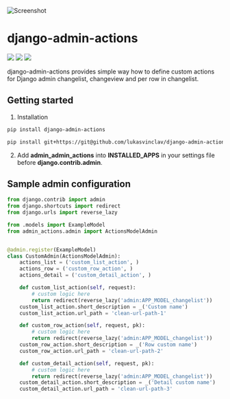 ![Screenshot](https://github.com/lukasvinclav/django-admin-actions/raw/master/screenshot.png)

# django-admin-actions

![](https://img.shields.io/badge/Version-0.1.0-orange.svg?style=flat-square)
![](https://img.shields.io/badge/Django-2.0+-green.svg?style=flat-square)
![](https://img.shields.io/badge/License-MIT-blue.svg?style=flat-square)

django-admin-actions provides simple way how to define custom actions for Django admin changelist, changeview and per row in changelist.

## Getting started

1. Installation

```bash
pip install django-admin-actions
```

```bash
pip install git+https://git@github.com/lukasvinclav/django-admin-actions.git
```

2. Add **admin_admin_actions** into **INSTALLED_APPS** in your settings file before **django.contrib.admin**.

## Sample admin configuration

```python
from django.contrib import admin
from django.shortcuts import redirect
from django.urls import reverse_lazy

from .models import ExampleModel
from admin_actions.admin import ActionsModelAdmin


@admin.register(ExampleModel)
class CustomAdmin(ActionsModelAdmin):
    actions_list = ('custom_list_action', )
    actions_row = ('custom_row_action', )
    actions_detail = ('custom_detail_action', )

    def custom_list_action(self, request):
        # custom logic here
        return redirect(reverse_lazy('admin:APP_MODEL_changelist'))
    custom_list_action.short_description = _('Custom name')
    custom_list_action.url_path = 'clean-url-path-1'

    def custom_row_action(self, request, pk):
        # custom logic here
        return redirect(reverse_lazy('admin:APP_MODEL_changelist'))
    custom_row_action.short_description = _('Row custom name')
    custom_row_action.url_path = 'clean-url-path-2'

    def custom_detail_action(self, request, pk):
        # custom logic here
        return redirect(reverse_lazy('admin:APP_MODEL_changelist'))
    custom_detail_action.short_description = _('Detail custom name')
    custom_detail_action.url_path = 'clean-url-path-3'
```